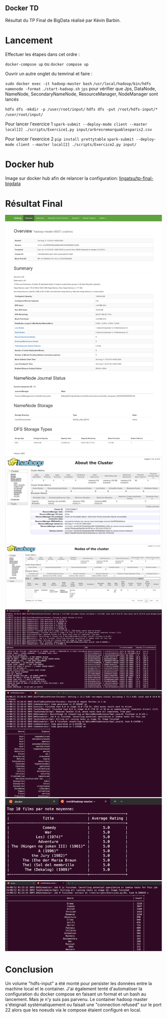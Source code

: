 ## Docker TD

Résultat du TP Final de BigData réalisé par Kévin Barbin.

# Lancement

Effectuer les étapes dans cet ordre :

`docker-compose up` ou `docker compose up`

Ouvrir un autre onglet du temrinal et faire :

`sudo docker exec -it hadoop-master bash`
`/usr/local/hadoop/bin/hdfs namenode -format`
`./start-hadoop.sh`
`jps` pour vérifier que Jps, DataNode, NameNode, SecondaryNameNode, ResourceManager, NodeManager sont lancés

`hdfs dfs -mkdir -p /user/root/input/`
`hdfs dfs -put /root/hdfs-input/* /user/root/input/`

Pour lancer l'exercice 1
`spark-submit --deploy-mode client --master local[2] ./scripts/Exercice1.py input/arbresremarquablesparis2.csv`

Pour lancer l'exercice 2
`pip install prettytable`
`spark-submit --deploy-mode client --master local[2] ./scripts/Exercice2.py input/`

# Docker hub

Image sur docker hub afin de relancer la configuration:
[lingatsu/tp-final-bigdata](https://hub.docker.com/r/lingatsu/tp-final-bigdata)

# Résultat Final

![localhost:9870](hadoop.png)
![localhost:8088 Cluster](hadoop2.png)
![localhost:8088 Nodes](hadoop3.png)
![Exercice 1.1](cli.png)
![Exercice 1.2](cli2.png)
![Exercice 2.1](cli3.png)
![Exercice 2.2](cli4.png)

# Conclusion

Un volume "hdfs-input" a été monté pour persister les données entre la machine local et le container. J'ai également tenté d'automatiser la configuration du docker compose en faisant un format et un bash au lancement. Mais je n'y suis pas parvenu. Le container hadoop master s'éteignait systématiquement ou faisait une "connection refused" sur le port 22 alors que les noeuds via le compose étaient configuré en local.

